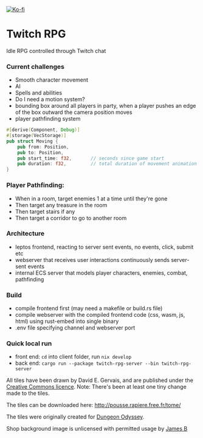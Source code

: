 [![Ko-fi](https://img.shields.io/badge/Ko--fi-Support%20me-orange?logo=kofi)](https://ko-fi.com/ubruntu65048)

# Twitch RPG

Idle RPG controlled through Twitch chat

### Current challenges
* Smooth character movement
* AI
* Spells and abilities
* Do I need a motion system?
* bounding box around all players in party, when a player pushes an edge of the box outward the camera position moves
* player pathfinding system
```rust
#[derive(Component, Debug)]
#[storage(VecStorage)]
pub struct Moving {
    pub from: Position,
    pub to: Position,
    pub start_time: f32,       // seconds since game start
    pub duration: f32,         // total duration of movement animation
}
```

### Player Pathfinding:
* When in a room, target enemies 1 at a time until they're gone
* Then target any treasure in the room
* Then target stairs if any
* Then target a corridor to go to another room

### Architecture
* leptos frontend, reacting to server sent events, no events, click, submit etc
* webserver that receives user interactions continuously sends server-sent events
* internal ECS server that models player characters, enemies, combat, pathfinding

### Build
* compile frontend first (may need a makefile or build.rs file)
* compile webserver with the compiled frontend code (css, wasm, js, html) using rust-embed into single binary
* .env file specifying channel and webserver port

### Quick local run
* front end: `cd` into client folder, run `nix develop`
* back end: `cargo run --package twitch-rpg-server --bin twitch-rpg-server`

All tiles have been drawn by David E. Gervais, and are published under the [Creative Commons licence](http://creativecommons.org/licenses/by/3.0/).
Note: There's been at least one tiny change made to the tiles.

The tiles can be downloaded here: http://pousse.rapiere.free.fr/tome/

The tiles were originally created for [Dungeon Odyssey](http://www.malfador.com/domain.html).

Shop background image is unlicensed with permitted usage by [James B](https://www.artstation.com/james--b)
